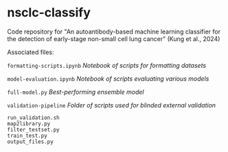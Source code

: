 # nsclc-classify
Code repository for "An autoantibody-based machine learning classifier for the detection of early-stage non-small cell lung cancer" (Kung et al., 2024)

Associated files:

`formatting-scripts.ipynb`
*Notebook of scripts for formatting datasets*

`model-evaluation.ipynb`
*Notebook of scripts evaluating various models*

`full-model.py`
*Best-performing ensemble model*

`validation-pipeline`
*Folder of scripts used for blinded external validation*
```
run_validation.sh
map2library.py
filter_testset.py
train_test.py
output_files.py
```
